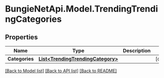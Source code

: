 # BungieNetApi.Model.TrendingTrendingCategories
## Properties

Name | Type | Description | Notes
------------ | ------------- | ------------- | -------------
**Categories** | [**List&lt;TrendingTrendingCategory&gt;**](TrendingTrendingCategory.md) |  | [optional] 

[[Back to Model list]](../README.md#documentation-for-models) [[Back to API list]](../README.md#documentation-for-api-endpoints) [[Back to README]](../README.md)

